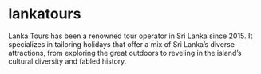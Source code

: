 # lankatours
Lanka Tours has been a renowned tour operator in Sri Lanka since 2015. It specializes in tailoring holidays that offer a mix of Sri Lanka’s diverse attractions, from exploring the great outdoors to reveling in the island’s cultural diversity and fabled history.
